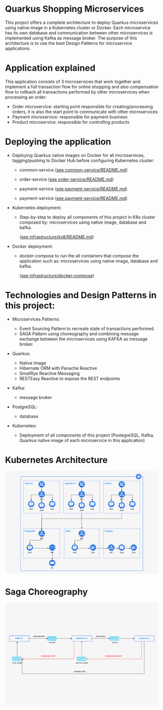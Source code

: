 # Quarkus Shopping Microservices

This project offers a complete architecture to deploy Quarkus microservices using native image in a Kubernetes cluster or Docker.
Each microservice has its own database and communication between other microservices is implemented using Kafka as message broker. 
The purpose of this architecture is to use the best Design Patterns for microservice applications. 

# Application explained
This application consists of 3 microservices that work together and implement a full transaction flow for online shopping and also compensation flow to rollback all transactions performed by other microservices when processing an order:

- Order microservice: starting point responsible for creating/processing orders, it is also the start point to communicate with other microservices
- Payment microservice: responsible for payment business
- Product microservice: responsible for controlling products 






# Deploying the application

* Deploying Quarkus native images on Docker for all microservices, tagging/pushing to Docker Hub before configuring Kubernetes cluster:
  - common-service
    ([see common-service/README.md](./common-service/README.md))
  - order-service
    ([see order-service/README.md](./order-service/README.md))
    
  - payment-service
    ([see payment-service/README.md](./payment-service/README.md))

  - payment-service
    ([see payment-service/README.md](./payment-service/README.md))



* Kubernetes deployment:
  - Step-by-step to deploy all components of this project in K8s cluster composed by: microservices using native image, database and kafka.

    ([see infrastructure/ks8/README.md](./infrastructure/ks8/README.md))


* Docker deployment:
    - docker-compose to run the all containers that compose the application such as:  microservices using native image, database and kafka.
     
      ([see infrastructure/docker-compose](./infrastructure/docker-compose))
  


# Technologies and Design Patterns in this project:

* Microservices Patterns:
  - Event Sourcing Pattern to recreate state of transactions performed.
  - SAGA Pattern using choreography and combining message exchange between the microservices using KAFKA as message broker.


 

* Quarkus:
  - Native Image
  - Hibernate ORM with Panache Reactive
  - SmallRye Reactive Messaging
  - RESTEasy Reactive to expose the REST endpoints


* Kafka:
  - message broker


* PostgreSQL:
  - database


* Kubernetes:
  - Deployment of all components of this project (PostegreSQL, Kafka, Quarkus native image of each microservice in this application)

# Kubernetes Architecture
![plot](./documentation/architecture-k8s.png)

# Saga Choreography 
![plot](./documentation/saga-choreography-flow.png)